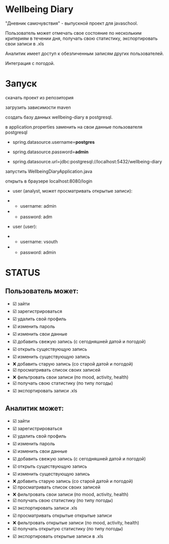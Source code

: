 # Wellbeing Diary
"Дневник самочувствия" - выпускной проект для javaschool.

Пользователь может отмечать свое состояние по нескольким критериям в течении дня, получать свою статистику, экспортировать свои записи в .xls

Аналитик имеет доступ к обезличенным записям других пользователей.

Интеграция с погодой.

# Запуск
скачать проект из репозитория

загрузить зависимости maven

создать базу данных wellbeing-diary в postgresql.

в application.properties заменить на свои данные пользователя postgresql

- spring.datasource.username=**postgres**

- spring.datasource.password=**admin**

- spring.datasource.url=jdbc:postgresql://localhost:5432/wellbeing-diary


запустить WellbeingDiaryApplication.java

открыть в браузере localhost:8080/login
- user (analyst, может просматривать открытые записи): 
- - username: admin 
- - password: adm

- user (user): 
- - username: vsouth
- - password: admin



# STATUS
## Пользователь может:
- ☑️ зайти
- ☑️ зарегистрироваться
- ☑️ удалить свой профиль
- ☑️ изменить пароль
- ☑️ изменить свои данные
- ☑️ добавить свежую запись (с сегодняшней датой и погодой)
- ☑️ открыть существующую запись
- ☑️ изменить существующую запись
- ❌ добавить старую запись (со старой датой и погодой)
- ☑️ просматривать список своих записей
- ❌ фильтровать свои записи (по mood, activity, health)
- ☑️ получать свою статистику (по типу погоды)
- ☑️ экспортировать записи .xls
## Аналитик может:
- ☑️ зайти
- ☑️ зарегистрироваться
- ☑️ удалить свой профиль
- ☑️ изменить пароль
- ☑️ изменить свои данные
- ☑️ добавить свежую запись (с сегодняшней датой и погодой)
- ☑️ открыть существующую запись
- ☑️ изменить существующую запись
- ❌ добавить старую запись (со старой датой и погодой)
- ☑️ просматривать список своих записей
- ❌ фильтровать свои записи (по mood, activity, health)
- ☑️ получать свою статистику (по типу погоды)
- ☑️ экспортировать записи .xls
- ☑️ просматривать открытые открытые записи
- ❌ фильтровать открытые записи (по mood, activity, health)
- ☑️ получать открытую статистику (по типу погоды)
- ☑️ экспортировать открытые записи в .xls

